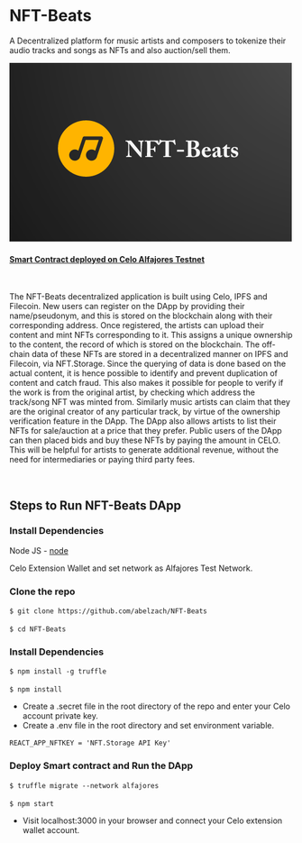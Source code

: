 # NFT-Beats
A Decentralized platform for music artists and composers to tokenize their audio tracks and songs as NFTs and also auction/sell them.

![logo](/src/logo.png?raw=true)


#### [Smart Contract deployed on Celo Alfajores Testnet](https://alfajores-blockscout.celo-testnet.org/address/0x33d5C607a561a40756590b4a11dCC7fBfF235018)

<br/>

The NFT-Beats decentralized application is built using Celo, IPFS and Filecoin. New users can register on the DApp by providing their name/pseudonym, and this is stored on the blockchain along with their corresponding address. Once registered, the artists can upload their content and mint NFTs corresponding to it. This assigns a unique ownership to the content, the record of which is stored on the blockchain. The off-chain data of these NFTs are stored in a decentralized manner on IPFS and Filecoin, via NFT.Storage. Since the querying of data is done based on the actual content, it is hence possible to identify and prevent duplication of content and catch fraud. This also makes it possible for people to verify if the work is from the original artist, by checking which address the track/song NFT was minted from. Similarly music artists can claim that they are the original creator of any particular track, by virtue of the ownership verification feature in the DApp. The DApp also allows artists to list their NFTs for sale/auction at a price that they prefer. Public users of the DApp can then placed bids and buy these NFTs by paying the amount in CELO. This will be helpful for artists to generate additional revenue, without the need for intermediaries or paying third party fees. 

<br/>

## Steps to Run NFT-Beats DApp

### Install Dependencies

Node JS - [node](https://nodejs.org/en/download/)

Celo Extension Wallet and set network as Alfajores Test Network.

### Clone the repo

```
$ git clone https://github.com/abelzach/NFT-Beats

$ cd NFT-Beats
```

### Install Dependencies

```
$ npm install -g truffle

$ npm install
```

- Create a .secret file in the root directory of the repo and enter your Celo account private key.
- Create a .env file in the root directory and set environment variable.

```
REACT_APP_NFTKEY = 'NFT.Storage API Key'
```

### Deploy Smart contract and Run the DApp

```
$ truffle migrate --network alfajores

$ npm start
```

- Visit localhost:3000 in your browser and connect your Celo extension wallet account.

